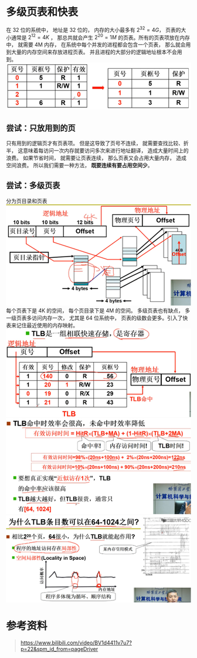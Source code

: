 # 多级页表和快表
在 32 位的系统中， 地址是 32 位的， 内存的大小最多有 $2^{32} = 4G$， 页表的大小通常是 $2^{12} = 4K$ ， 那总共就会产生 $2^{20} = 1M$ 的页表。所有的页表项放在内存中， 就需要 4M 内存， 在系统中每个并发的进程都会包含一个页表， 那么就会用到大量的内存空间来存放进程页表。 并且进程的大部分的逻辑地址根本不会用到。
![](images/2021-07-23-07-13-23.png)

## 尝试：只放用到的页
只有用到的逻辑页才有页表项。 但是这导致了页号不连续， 就需要查找比较、折半， 这意味着每访问一次内存就要访问多次来进行地址翻译， 造成大量时间上的浪费。
如果节省时间， 就需要让页表连续， 那么页表又会占用大量内存， 造成空间浪费。
所以我们需要一种方法， **既要连续有要占用空间少**。

## 尝试：多级页表
分为页目录和页表
![](images/2021-07-23-07-36-22.png)
每个页表下是 4K 的空间， 每个页目录下是 4M 的空间。
多级页表也有缺点， 多一级页表多访问内存一次， 尤其是 64 位系统中， 页表的级数会更多。引入了快表来记住最近使用的内存映射。
![](images/2021-07-23-07-49-25.png)
![](images/2021-07-23-07-56-41.png)
![](images/2021-07-23-07-58-34.png)

# 参考资料
> https://www.bilibili.com/video/BV1d4411v7u7?p=22&spm_id_from=pageDriver
